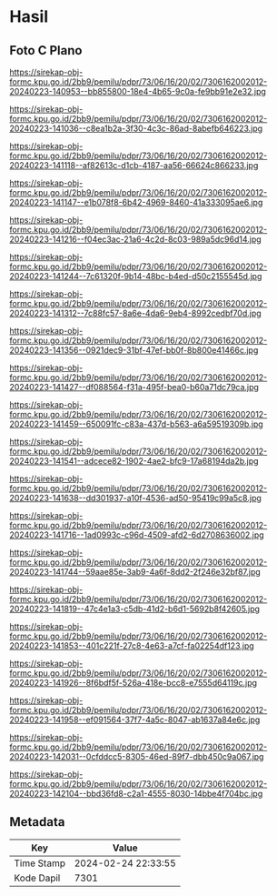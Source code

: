 # Hasil

## Foto C Plano

https://sirekap-obj-formc.kpu.go.id/2bb9/pemilu/pdpr/73/06/16/20/02/7306162002012-20240223-140953--bb855800-18e4-4b65-9c0a-fe9bb91e2e32.jpg

https://sirekap-obj-formc.kpu.go.id/2bb9/pemilu/pdpr/73/06/16/20/02/7306162002012-20240223-141036--c8ea1b2a-3f30-4c3c-86ad-8abefb646223.jpg

https://sirekap-obj-formc.kpu.go.id/2bb9/pemilu/pdpr/73/06/16/20/02/7306162002012-20240223-141118--af82613c-d1cb-4187-aa56-66624c866233.jpg

https://sirekap-obj-formc.kpu.go.id/2bb9/pemilu/pdpr/73/06/16/20/02/7306162002012-20240223-141147--e1b078f8-6b42-4969-8460-41a333095ae6.jpg

https://sirekap-obj-formc.kpu.go.id/2bb9/pemilu/pdpr/73/06/16/20/02/7306162002012-20240223-141216--f04ec3ac-21a6-4c2d-8c03-989a5dc96d14.jpg

https://sirekap-obj-formc.kpu.go.id/2bb9/pemilu/pdpr/73/06/16/20/02/7306162002012-20240223-141244--7c61320f-9b14-48bc-b4ed-d50c2155545d.jpg

https://sirekap-obj-formc.kpu.go.id/2bb9/pemilu/pdpr/73/06/16/20/02/7306162002012-20240223-141312--7c88fc57-8a6e-4da6-9eb4-8992cedbf70d.jpg

https://sirekap-obj-formc.kpu.go.id/2bb9/pemilu/pdpr/73/06/16/20/02/7306162002012-20240223-141356--0921dec9-31bf-47ef-bb0f-8b800e41466c.jpg

https://sirekap-obj-formc.kpu.go.id/2bb9/pemilu/pdpr/73/06/16/20/02/7306162002012-20240223-141427--df088564-f31a-495f-bea0-b60a71dc79ca.jpg

https://sirekap-obj-formc.kpu.go.id/2bb9/pemilu/pdpr/73/06/16/20/02/7306162002012-20240223-141459--650091fc-c83a-437d-b563-a6a59519309b.jpg

https://sirekap-obj-formc.kpu.go.id/2bb9/pemilu/pdpr/73/06/16/20/02/7306162002012-20240223-141541--adcece82-1902-4ae2-bfc9-17a68194da2b.jpg

https://sirekap-obj-formc.kpu.go.id/2bb9/pemilu/pdpr/73/06/16/20/02/7306162002012-20240223-141638--dd301937-a10f-4536-ad50-95419c99a5c8.jpg

https://sirekap-obj-formc.kpu.go.id/2bb9/pemilu/pdpr/73/06/16/20/02/7306162002012-20240223-141716--1ad0993c-c96d-4509-afd2-6d2708636002.jpg

https://sirekap-obj-formc.kpu.go.id/2bb9/pemilu/pdpr/73/06/16/20/02/7306162002012-20240223-141744--59aae85e-3ab9-4a6f-8dd2-2f246e32bf87.jpg

https://sirekap-obj-formc.kpu.go.id/2bb9/pemilu/pdpr/73/06/16/20/02/7306162002012-20240223-141819--47c4e1a3-c5db-41d2-b6d1-5692b8f42605.jpg

https://sirekap-obj-formc.kpu.go.id/2bb9/pemilu/pdpr/73/06/16/20/02/7306162002012-20240223-141853--401c221f-27c8-4e63-a7cf-fa02254df123.jpg

https://sirekap-obj-formc.kpu.go.id/2bb9/pemilu/pdpr/73/06/16/20/02/7306162002012-20240223-141926--8f6bdf5f-526a-418e-bcc8-e7555d64119c.jpg

https://sirekap-obj-formc.kpu.go.id/2bb9/pemilu/pdpr/73/06/16/20/02/7306162002012-20240223-141958--ef091564-37f7-4a5c-8047-ab1637a84e6c.jpg

https://sirekap-obj-formc.kpu.go.id/2bb9/pemilu/pdpr/73/06/16/20/02/7306162002012-20240223-142031--0cfddcc5-8305-46ed-89f7-dbb450c9a067.jpg

https://sirekap-obj-formc.kpu.go.id/2bb9/pemilu/pdpr/73/06/16/20/02/7306162002012-20240223-142104--bbd36fd8-c2a1-4555-8030-14bbe4f704bc.jpg


## Metadata

| Key        | Value               |
| ---------- | ------------------- |
| Time Stamp | 2024-02-24 22:33:55 |
| Kode Dapil | 7301                |




